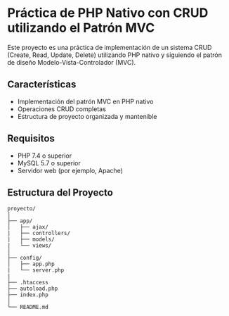 # Práctica de PHP Nativo con CRUD utilizando el Patrón MVC

Este proyecto es una práctica de implementación de un sistema CRUD (Create, Read, Update, Delete) utilizando PHP nativo y siguiendo el patrón de diseño Modelo-Vista-Controlador (MVC).

## Características

- Implementación del patrón MVC en PHP nativo
- Operaciones CRUD completas
- Estructura de proyecto organizada y mantenible

## Requisitos

- PHP 7.4 o superior
- MySQL 5.7 o superior
- Servidor web (por ejemplo, Apache)

## Estructura del Proyecto

```
proyecto/
│
├── app/
│   ├── ajax/
|   ├── controllers/
|   ├── models/
|   └── views/
│
├── config/
│   ├── app.php
|   └── server.php
|
├── .htaccess
├── autoload.php
├── index.php
│
└── README.md
```
